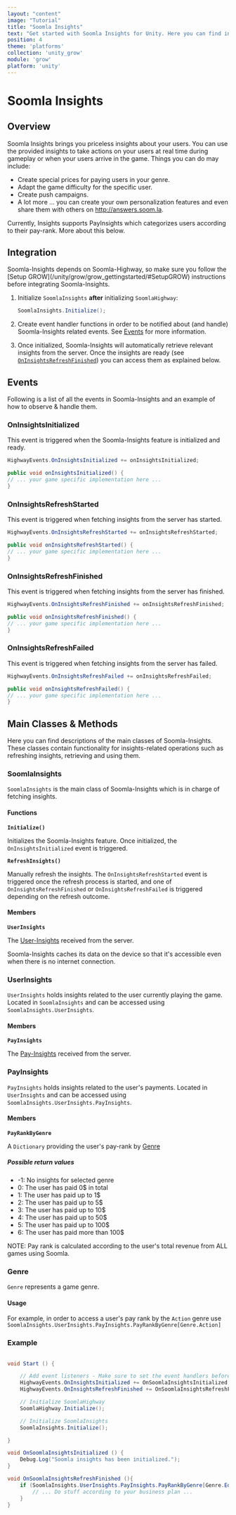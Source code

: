 ```yaml
---
layout: "content"
image: "Tutorial"
title: "Soomla Insights"
text: "Get started with Soomla Insights for Unity. Here you can find initialization instructions, event handling and usage examples."
position: 4
theme: 'platforms'
collection: 'unity_grow'
module: 'grow'
platform: 'unity'
---
```


# Soomla Insights

## Overview

Soomla Insights brings you priceless insights about your users. You can use the provided insights to take actions on your users at real time during gameplay or when your users arrive in the game. Things you can do may include:  


- Create special prices for paying users in your genre.
- Adapt the game difficulty for the specific user.
- Create push campaigns.
- A lot more ... you can create your own personalization features and even share them with others on http://answers.soom.la.

Currently, Insights supports PayInsights which categorizes users according to their pay-rank. More about this below.

## Integration

<div class="info-box">Soomla-Insights depends on Soomla-Highway, so make sure you follow the [Setup GROW](/unity/grow/grow_gettingstarted/#SetupGROW) instructions before integrating Soomla-Insights.</div>

1. Initialize `SoomlaInsights` **after** initializing `SoomlaHighway`:

    ``` cs
    SoomlaInsights.Initialize();
    ```

2. Create event handler functions in order to be notified about (and handle) Soomla-Insights related events. See [Events](/unity/grow/Grow_Insights/#Events) for more information.

3. Once initialized, Soomla-Insights will automatically retrieve relevant insights from the server. Once the insights are ready (see [`OnInsightsRefreshFinished`](/unity/grow/Grow_Insights/#OnInsightsRefreshFinished)) you can access them as explained below.

## Events

Following is a list of all the events in Soomla-Insights and an example of how to observe & handle them.

### OnInsightsInitialized

This event is triggered when the Soomla-Insights feature is initialized and ready.

``` cs
HighwayEvents.OnInsightsInitialized += onInsightsInitialized;

public void onInsightsInitialized() {
// ... your game specific implementation here ...
}
```

### OnInsightsRefreshStarted

This event is triggered when fetching insights from the server has started.

``` cs
HighwayEvents.OnInsightsRefreshStarted += onInsightsRefreshStarted;

public void onInsightsRefreshStarted() {
// ... your game specific implementation here ...
}
```

### OnInsightsRefreshFinished

This event is triggered when fetching insights from the server has finished.

``` cs
HighwayEvents.OnInsightsRefreshFinished += onInsightsRefreshFinished;

public void onInsightsRefreshFinished() {
// ... your game specific implementation here ...
}
```

### OnInsightsRefreshFailed

This event is triggered when fetching insights from the server has failed.

``` cs
HighwayEvents.OnInsightsRefreshFailed += onInsightsRefreshFailed;

public void onInsightsRefreshFailed() {
// ... your game specific implementation here ...
}
```

## Main Classes & Methods

Here you can find descriptions of the main classes of Soomla-Insights. These classes contain functionality for insights-related operations such as refreshing insights, retrieving and using them.

### SoomlaInsights

`SoomlaInsights` is the main class of Soomla-Insights which is in charge of fetching insights.

#### Functions

**`Initialize()`**

Initializes the Soomla-Insights feature. Once initialized, the `OnInsightsInitialized` event is triggered.

**`RefreshInsights()`**

Manually refresh the insights. The `OnInsightsRefreshStarted` event is triggered once the refresh process is started, and one of `OnInsightsRefreshFinished` or `OnInsightsRefreshFailed` is triggered depending on the refresh outcome.

#### Members

**`UserInsights`**

The [User-Insights](/unity/grow/Grow_Insights/#UserInsights) received from the server.

<div class="info-box">Soomla-Insights caches its data on the device so that it's accessible even when there is no internet connection.</div>

### UserInsights

`UserInsights` holds insights related to the user currently playing the game.
Located in `SoomlaInsights` and can be accessed using `SoomlaInsights.UserInsights`.

#### Members

**`PayInsights`**

The [Pay-Insights](/unity/grow/Grow_Insights/#PayInsights) received from the server.

### PayInsights

`PayInsights` holds insights related to the user's payments.
Located in `UserInsights` and can be accessed using `SoomlaInsights.UserInsights.PayInsights`.

#### Members

**`PayRankByGenre`**

A `Dictionary` providing the user's pay-rank by [Genre](/unity/grow/Grow_Insights/#Genre)

##### Possible return values

- -1: No insights for selected genre
- 0: The user has paid 0$ in total
- 1: The user has paid up to 1$
- 2: The user has paid up to 5$
- 3: The user has paid up to 10$
- 4: The user has paid up to 50$
- 5: The user has paid up to 100$
- 6: The user has paid more than 100$

<div class="info-box">NOTE: Pay rank is calculated according to the user's total revenue from ALL games using Soomla.</div>

### Genre

`Genre` represents a game genre.

#### Usage

For example, in order to access a user's pay rank by the `Action` genre use `SoomlaInsights.UserInsights.PayInsights.PayRankByGenre[Genre.Action]`

### Example

``` cs

void Start () {

    // Add event listeners - Make sure to set the event handlers before you initialize
    HighwayEvents.OnInsightsInitialized += OnSoomlaInsightsInitialized;
    HighwayEvents.OnInsightsRefreshFinished += OnSoomlaInsightsRefreshFinished;

    // Initialize SoomlaHighway
    SoomlaHighway.Initialize();

    // Initialize SoomlaInsights
    SoomlaInsights.Initialize();

}

void OnSoomlaInsightsInitialized () {
    Debug.Log("Soomla insights has been initialized.");
}

void OnSoomlaInsightsRefreshFinished (){
    if (SoomlaInsights.UserInsights.PayInsights.PayRankByGenre[Genre.Educational] > 3) {
        // ... Do stuff according to your business plan ...
    }
}


```
